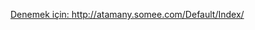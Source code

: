 <a href="http://atamany.somee.com/Default/Index/">Denemek için: http://atamany.somee.com/Default/Index/ </a>
